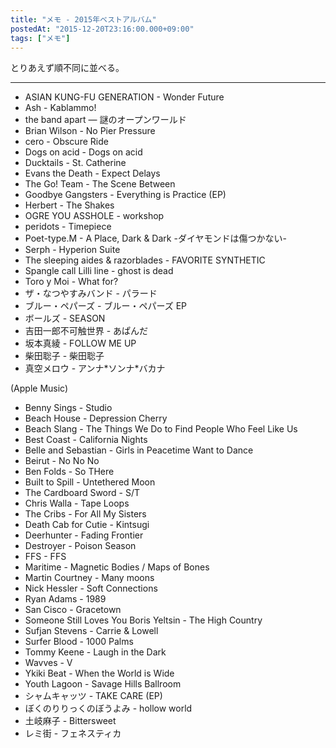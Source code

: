 ```yaml
---
title: "メモ - 2015年ベストアルバム"
postedAt: "2015-12-20T23:16:00.000+09:00"
tags: ["メモ"]
---
```


とりあえず順不同に並べる。

---

* ASIAN KUNG-FU GENERATION - Wonder Future
* Ash - Kablammo!
* the band apart — 謎のオープンワールド
* Brian Wilson - No Pier Pressure
* cero - Obscure Ride
* Dogs on acid - Dogs on acid
* Ducktails - St. Catherine
* Evans the Death - Expect Delays
* The Go! Team - The Scene Between
* Goodbye Gangsters - Everything is Practice (EP)
* Herbert - The Shakes
* OGRE YOU ASSHOLE - workshop
* peridots - Timepiece
* Poet-type.M - A Place, Dark & Dark -ダイヤモンドは傷つかない-
* Serph - Hyperion Suite
* The sleeping aides & razorblades - FAVORITE SYNTHETIC
* Spangle call Lilli line - ghost is dead
* Toro y Moi - What for?
* ザ・なつやすみバンド - パラード
* ブルー・ペパーズ - ブルー・ペパーズ EP
* ボールズ - SEASON
* 吉田一郎不可触世界 - あぱんだ
* 坂本真綾 - FOLLOW ME UP
* 柴田聡子 - 柴田聡子
* 真空メロウ - アンナ\*ソンナ\*バカナ

(Apple Music)

* Benny Sings - Studio
* Beach House - Depression Cherry
* Beach Slang - The Things We Do to Find People Who Feel Like Us
* Best Coast - California Nights
* Belle and Sebastian - Girls in Peacetime Want to Dance
* Beirut - No No No
* Ben Folds - So THere
* Built to Spill - Untethered Moon
* The Cardboard Sword - S/T
* Chris Walla - Tape Loops
* The Cribs - For All My Sisters
* Death Cab for Cutie - Kintsugi
* Deerhunter - Fading Frontier
* Destroyer - Poison Season
* FFS - FFS
* Maritime - Magnetic Bodies / Maps of Bones
* Martin Courtney - Many moons
* Nick Hessler - Soft Connections
* Ryan Adams - 1989
* San Cisco - Gracetown
* Someone Still Loves You Boris Yeltsin - The High Country
* Sufjan Stevens - Carrie & Lowell
* Surfer Blood - 1000 Palms
* Tommy Keene - Laugh in the Dark
* Wavves - V
* Ykiki Beat - When the World is Wide
* Youth Lagoon - Savage Hills Ballroom
* シャムキャッツ - TAKE CARE (EP)
* ぼくのりりっくのぼうよみ - hollow world
* 土岐麻子 - Bittersweet
* レミ街 - フェネスティカ